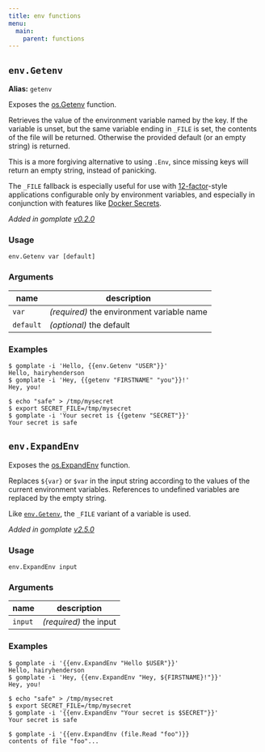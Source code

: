```yaml
---
title: env functions
menu:
  main:
    parent: functions
---
```


[12-factor]: https://12factor.net
[Docker Secrets]: https://docs.docker.com/engine/swarm/secrets/#build-support-for-docker-secrets-into-your-images

## `env.Getenv`

**Alias:** `getenv`

Exposes the [os.Getenv](https://golang.org/pkg/os/#Getenv) function.

Retrieves the value of the environment variable named by the key. If the
variable is unset, but the same variable ending in `_FILE` is set, the contents
of the file will be returned. Otherwise the provided default (or an empty
string) is returned.

This is a more forgiving alternative to using `.Env`, since missing keys will
return an empty string, instead of panicking.

The `_FILE` fallback is especially useful for use with [12-factor][]-style
applications configurable only by environment variables, and especially in
conjunction with features like [Docker Secrets][].

_Added in gomplate [v0.2.0](https://github.com/hairyhenderson/gomplate/releases/tag/v0.2.0)_
### Usage

```
env.Getenv var [default]
```

### Arguments

| name | description |
|------|-------------|
| `var` | _(required)_ the environment variable name |
| `default` | _(optional)_ the default |

### Examples

```console
$ gomplate -i 'Hello, {{env.Getenv "USER"}}'
Hello, hairyhenderson
$ gomplate -i 'Hey, {{getenv "FIRSTNAME" "you"}}!'
Hey, you!
```
```console
$ echo "safe" > /tmp/mysecret
$ export SECRET_FILE=/tmp/mysecret
$ gomplate -i 'Your secret is {{getenv "SECRET"}}'
Your secret is safe
```

## `env.ExpandEnv`

Exposes the [os.ExpandEnv](https://golang.org/pkg/os/#ExpandEnv) function.

Replaces `${var}` or `$var` in the input string according to the values of the
current environment variables. References to undefined variables are replaced by the empty string.

Like [`env.Getenv`](#env-getenv), the `_FILE` variant of a variable is used.

_Added in gomplate [v2.5.0](https://github.com/hairyhenderson/gomplate/releases/tag/v2.5.0)_
### Usage

```
env.ExpandEnv input
```

### Arguments

| name | description |
|------|-------------|
| `input` | _(required)_ the input |

### Examples

```console
$ gomplate -i '{{env.ExpandEnv "Hello $USER"}}'
Hello, hairyhenderson
$ gomplate -i 'Hey, {{env.ExpandEnv "Hey, ${FIRSTNAME}!"}}'
Hey, you!
```
```console
$ echo "safe" > /tmp/mysecret
$ export SECRET_FILE=/tmp/mysecret
$ gomplate -i '{{env.ExpandEnv "Your secret is $SECRET"}}'
Your secret is safe
```
```console
$ gomplate -i '{{env.ExpandEnv (file.Read "foo")}}
contents of file "foo"...
```
